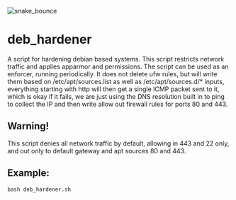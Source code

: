 ![snake_bounce](https://carefuldata.com/images/cdlogo.png)

# deb_hardener
A script for hardening debian based systems. This script restricts network traffic and applies apparmor and permissions.
The script can be used as an enforcer, running periodically. It does not delete ufw rules, but will write them based on /etc/apt/sources.list
as well as /etc/apt/sources.d/* inputs, everything starting with http will then get a single ICMP packet sent to it, which is okay if
it fails, we are just using the DNS resolution built in to ping to collect the IP and then write allow out firewall rules for ports 80 and 443.

## Warning!
This script denies all network traffic by default, allowing in 443 and 22 only, and out only to default gateway and apt sources 80 and 443.


## Example:

```
bash deb_hardener.sh
```
